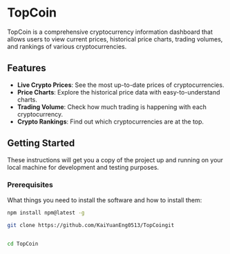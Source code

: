 # TopCoin

TopCoin is a comprehensive cryptocurrency information dashboard that allows users to view current prices, historical price charts, trading volumes, and rankings of various cryptocurrencies.

## Features

- **Live Crypto Prices**: See the most up-to-date prices of cryptocurrencies.
- **Price Charts**: Explore the historical price data with easy-to-understand charts.
- **Trading Volume**: Check how much trading is happening with each cryptocurrency.
- **Crypto Rankings**: Find out which cryptocurrencies are at the top.

## Getting Started

These instructions will get you a copy of the project up and running on your local machine for development and testing purposes.

### Prerequisites

What things you need to install the software and how to install them:

```bash
npm install npm@latest -g

git clone https://github.com/KaiYuanEng0513/TopCoingit


cd TopCoin

